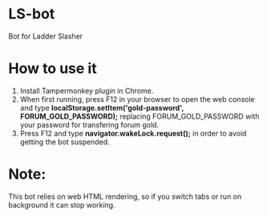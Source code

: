 # LS-bot
Bot for Ladder Slasher

# How to use it
1. Install Tampermonkey plugin in Chrome.
2. When first running, press F12 in your browser to open the web console and type **localStorage.setItem('gold-password', FORUM_GOLD_PASSWORD);** replacing FORUM_GOLD_PASSWORD with your password for transfering forum gold.
3. Press F12 and type **navigator.wakeLock.request();** in order to avoid getting the bot suspended.

# Note:
This bot relies on web HTML rendering, so if you switch tabs or run on background it can stop working.
